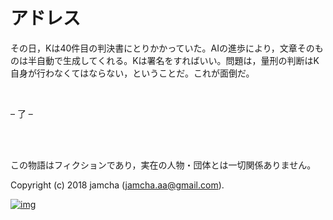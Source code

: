 # アドレス

その日，Kは40件目の判決書にとりかかっていた。AIの進歩により，文章そのものは半自動で生成してくれる。Kは署名をすればいい。問題は，量刑の判断はK自身が行わなくてはならない，ということだ。これが面倒だ。  

<br>  

&#x2013; 了 &#x2013;  

<br>  
<br>  

この物語はフィクションであり，実在の人物・団体とは一切関係ありません。  

Copyright (c) 2018 jamcha (jamcha.aa@gmail.com).  

[![img](http://i.creativecommons.org/l/by-nc-sa/4.0/88x31.png)](http://creativecommons.org/licenses/by-nc-sa/4.0/deed)